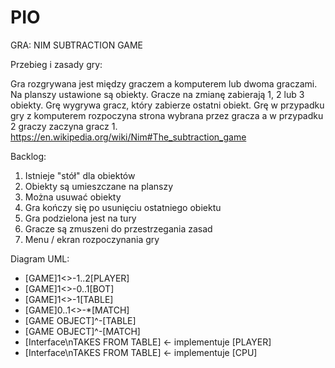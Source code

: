 # PIO

GRA: NIM SUBTRACTION GAME

Przebieg i zasady gry:

Gra rozgrywana jest między graczem a komputerem lub dwoma graczami. Na planszy ustawione są obiekty. Gracze na zmianę zabierają 1, 2 lub 3 obiekty. Grę wygrywa gracz, który zabierze ostatni obiekt. Grę w przypadku gry z komputerem rozpoczyna strona wybrana przez gracza a w przypadku 2 graczy zaczyna gracz 1.
https://en.wikipedia.org/wiki/Nim#The_subtraction_game

Backlog:
1. Istnieje "stół" dla obiektów
2. Obiekty są umieszczane na planszy
3. Można usuwać obiekty
4. Gra kończy się po usunięciu ostatniego obiektu
5. Gra podzielona jest na tury
6. Gracze są zmuszeni do przestrzegania zasad
7. Menu / ekran rozpoczynania gry

Diagram UML:
- [GAME]1<>-1..2[PLAYER]
- [GAME]1<>-0..1[BOT]
- [GAME]1<>-1[TABLE] 
- [GAME]0..1<>-*[MATCH] 
- [GAME OBJECT]^-[TABLE] 
- [GAME OBJECT]^-[MATCH]
- [Interface\nTAKES FROM TABLE] <- implementuje [PLAYER] 
- [Interface\nTAKES FROM TABLE] <- implementuje  [CPU] 
